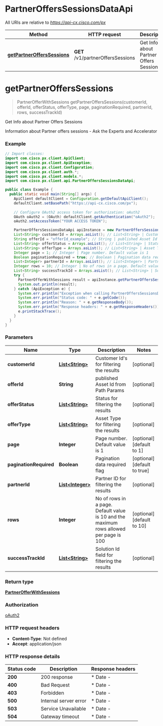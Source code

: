 # PartnerOffersSessionsDataApi

All URIs are relative to *https://api-cx.cisco.com/px*

| Method | HTTP request | Description |
|------------- | ------------- | -------------|
| [**getPartnerOffersSessions**](PartnerOffersSessionsDataApi.md#getPartnerOffersSessions) | **GET** /v1/partnerOffersSessions | Get Info about Partner Offers Sessions |


<a name="getPartnerOffersSessions"></a>
# **getPartnerOffersSessions**
> PartnerOfferWithSessions getPartnerOffersSessions(customerId, offerId, offerStatus, offerType, page, paginationRequired, partnerId, rows, successTrackId)

Get Info about Partner Offers Sessions

Information about Partner offers sessions - Ask the Experts and Accelerator

### Example
```java
// Import classes:
import com.cisco.px.client.ApiClient;
import com.cisco.px.client.ApiException;
import com.cisco.px.client.Configuration;
import com.cisco.px.client.auth.*;
import com.cisco.px.client.models.*;
import com.cisco.px.client.api.PartnerOffersSessionsDataApi;

public class Example {
  public static void main(String[] args) {
    ApiClient defaultClient = Configuration.getDefaultApiClient();
    defaultClient.setBasePath("https://api-cx.cisco.com/px");
    
    // Configure OAuth2 access token for authorization: oAuth2
    OAuth oAuth2 = (OAuth) defaultClient.getAuthentication("oAuth2");
    oAuth2.setAccessToken("YOUR ACCESS TOKEN");

    PartnerOffersSessionsDataApi apiInstance = new PartnerOffersSessionsDataApi(defaultClient);
    List<String> customerId = Arrays.asList(); // List<String> | Customer Id's for filtering the results
    String offerId = "offerId_example"; // String | published Asset Id from Path Params
    List<String> offerStatus = Arrays.asList(); // List<String> | Status for filtering the results
    List<String> offerType = Arrays.asList(); // List<String> | Asset Type for filtering the results
    Integer page = 1; // Integer | Page number. Default value is 1
    Boolean paginationRequired = true; // Boolean | Pagination data required flag
    List<Integer> partnerId = Arrays.asList(); // List<Integer> | Partner ID for filtering the results
    Integer rows = 10; // Integer | No of rows in a page. Default value is 10 and the maximum rows allowed per page is 100
    List<String> successTrackId = Arrays.asList(); // List<String> | Solution Id field for filtering the results
    try {
      PartnerOfferWithSessions result = apiInstance.getPartnerOffersSessions(customerId, offerId, offerStatus, offerType, page, paginationRequired, partnerId, rows, successTrackId);
      System.out.println(result);
    } catch (ApiException e) {
      System.err.println("Exception when calling PartnerOffersSessionsDataApi#getPartnerOffersSessions");
      System.err.println("Status code: " + e.getCode());
      System.err.println("Reason: " + e.getResponseBody());
      System.err.println("Response headers: " + e.getResponseHeaders());
      e.printStackTrace();
    }
  }
}
```

### Parameters

| Name | Type | Description  | Notes |
|------------- | ------------- | ------------- | -------------|
| **customerId** | [**List&lt;String&gt;**](String.md)| Customer Id&#39;s for filtering the results | [optional] |
| **offerId** | **String**| published Asset Id from Path Params | [optional] |
| **offerStatus** | [**List&lt;String&gt;**](String.md)| Status for filtering the results | [optional] |
| **offerType** | [**List&lt;String&gt;**](String.md)| Asset Type for filtering the results | [optional] |
| **page** | **Integer**| Page number. Default value is 1 | [optional] [default to 1] |
| **paginationRequired** | **Boolean**| Pagination data required flag | [optional] [default to true] |
| **partnerId** | [**List&lt;Integer&gt;**](Integer.md)| Partner ID for filtering the results | [optional] |
| **rows** | **Integer**| No of rows in a page. Default value is 10 and the maximum rows allowed per page is 100 | [optional] [default to 10] |
| **successTrackId** | [**List&lt;String&gt;**](String.md)| Solution Id field for filtering the results | [optional] |

### Return type

[**PartnerOfferWithSessions**](PartnerOfferWithSessions.md)

### Authorization

[oAuth2](../README.md#oAuth2)

### HTTP request headers

 - **Content-Type**: Not defined
 - **Accept**: application/json

### HTTP response details
| Status code | Description | Response headers |
|-------------|-------------|------------------|
| **200** | 200 response |  * Date -  <br>  |
| **400** | Bad Request |  * Date -  <br>  |
| **403** | Forbidden |  * Date -  <br>  |
| **500** | Internal server error |  * Date -  <br>  |
| **503** | Service Unavailable |  * Date -  <br>  |
| **504** | Gateway timeout |  * Date -  <br>  |


